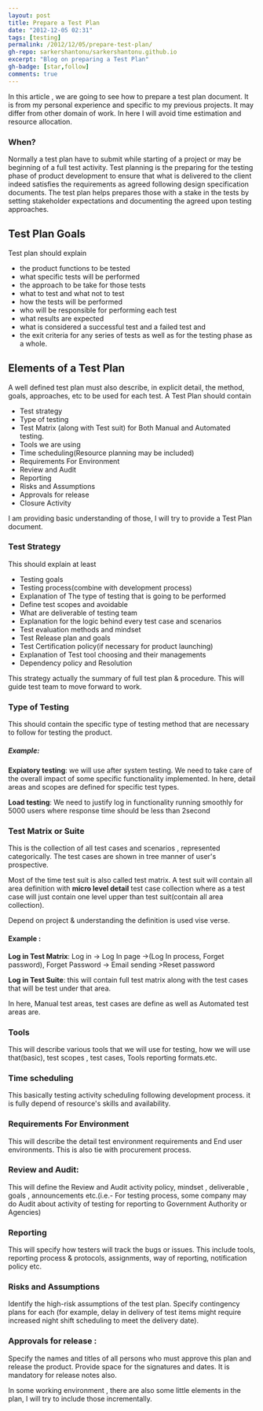 ```yaml
---
layout: post
title: Prepare a Test Plan
date: "2012-12-05 02:31"
tags: [testing]
permalink: /2012/12/05/prepare-test-plan/
gh-repo: sarkershantonu/sarkershantonu.github.io
excerpt: "Blog on preparing a Test Plan"
gh-badge: [star,follow]
comments: true
---
```

In this article , we are going to see how to prepare a test plan document. It is from my personal experience and specific to my previous projects. It may differ from other domain of work. In here I will avoid time estimation and resource allocation. 

### When? 
Normally a test plan have to submit while starting of a project or may be beginning of a full test activity. Test planning is the preparing for the testing phase of product development to ensure that what is delivered to the client indeed satisfies the requirements as agreed following design specification documents. The test plan helps prepares those with a stake in the tests by setting stakeholder expectations and documenting the agreed upon testing approaches.

## Test Plan Goals
Test plan should explain
- the product functions to be tested
- what specific tests will be performed
- the approach to be take for those tests
- what to test and what not to test
- how the tests will be performed
- who will be responsible for performing each test
- what results are expected
- what is considered a successful test and a failed test and
- the exit criteria for any series of tests as well as for the testing phase as a whole. 

## Elements of a Test Plan
A well defined test plan must also describe, in explicit detail, the method, goals, approaches, etc to be used for each test.  A Test Plan should contain
- Test strategy
- Type of testing
- Test Matrix (along with Test suit) for Both Manual and Automated testing.
- Tools we are using
- Time scheduling(Resource planning may be included)
-  Requirements For Environment
- Review and Audit 
- Reporting
- Risks and Assumptions 
- Approvals for release
- Closure Activity

I am providing basic understanding of those, I will try to provide a Test Plan document. 

### Test Strategy 
This should explain at least 
- Testing goals
- Testing process(combine with development process)
- Explanation of The type of testing that is going to be performed
- Define test scopes and avoidable
- What are deliverable of testing team
- Explanation for the logic behind every test case and scenarios
- Test evaluation methods and mindset
- Test Release plan and goals
- Test Certification policy(if necessary for product launching)
- Explanation of Test tool choosing and their managements
- Dependency policy and Resolution 

This strategy actually the summary of full test plan & procedure. This will guide test team to move forward to work.

###  Type of Testing 
This should contain the specific type of testing method that are necessary to follow for testing the product. 

##### Example: 
**Expiatory testing**:  we will use after system testing. We need to take care of the overall impact of some specific functionality implemented. In here, detail areas and scopes are defined for specific test types.

**Load testing**:  We need to justify log in functionality running smoothly  for 5000 users where response time should be less than 2second

### Test Matrix or Suite
This is the collection of all test cases and scenarios , represented categorically. The test cases are shown in tree manner of user's prospective. 

Most of the time test suit is also called test matrix. A test suit will contain all area definition with **micro level detail** test case collection where as a test case will just contain one level upper than test suit(contain all area collection). 

Depend on project & understanding the definition is used vise verse. 

#### Example : 
**Log in Test Matrix**:  Log in -> Log In page ->(Log In process, Forget password), Forget Password -> Email sending >Reset password

**Log in Test Suite**:  this will contain full test matrix along with the test cases that will be test under that area. 

In here, Manual test areas, test cases are define as well as Automated test areas are.

### Tools 
This will describe various tools that we will use for testing, how we will use that(basic), test scopes , test cases, Tools reporting formats.etc. 

### Time scheduling 
This basically testing activity scheduling following development process. it is fully depend of resource's skills and availability. 

### Requirements For Environment
This will describe the detail test environment requirements and End user environments. This is also tie with procurement process. 

### Review and Audit: 
This will define the Review and Audit activity policy, mindset , deliverable , goals , announcements etc.(i.e.- For testing process, some company may do Audit about activity of testing for reporting to Government Authority or Agencies)

### Reporting 
This will specify how testers will track the bugs or issues. This include tools, reporting process & protocols, assignments, way of reporting, notification policy etc.  

### Risks and Assumptions
Identify the high-risk assumptions of the test plan. Specify contingency plans for each (for example, delay in delivery of test items might require increased night shift scheduling to meet the delivery date).

### Approvals for release : 
Specify the names and titles of all persons who must approve this plan and release the product. Provide space for the signatures and dates. It is mandatory for release notes also. 

In some working environment , there are also some little elements in the plan, I will try to include those incrementally. 
